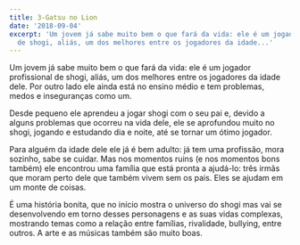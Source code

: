 ```yaml
---
title: 3-Gatsu no Lion
date: '2018-09-04'
excerpt: 'Um jovem já sabe muito bem o que fará da vida: ele é um jogador profissional
  de shogi, aliás, um dos melhores entre os jogadores da idade...'
---
```




Um jovem já sabe muito bem o que fará da vida: ele é um jogador profissional de shogi, aliás, um dos melhores entre os jogadores da idade dele. Por outro lado ele ainda está no ensino médio e tem problemas, medos e inseguranças como um.

Desde pequeno ele aprendeu a jogar shogi com o seu pai e, devido a alguns problemas que ocorreu na vida dele, ele se aprofundou muito no shogi, jogando e estudando dia e noite, até se tornar um ótimo jogador.

Para alguém da idade dele ele já é bem adulto: já tem uma profissão, mora sozinho, sabe se cuidar. Mas nos momentos ruins (e nos momentos bons também) ele encontrou uma família que está pronta a ajudá-lo: três irmãs que moram perto dele que também vivem sem os pais. Eles se ajudam em um monte de coisas.

É uma história bonita, que no início mostra o universo do shogi mas vai se desenvolvendo em torno desses personagens e as suas vidas complexas, mostrando temas como a relação entre famílias, rivalidade, bullying, entre outros. A arte e as músicas também são muito boas.